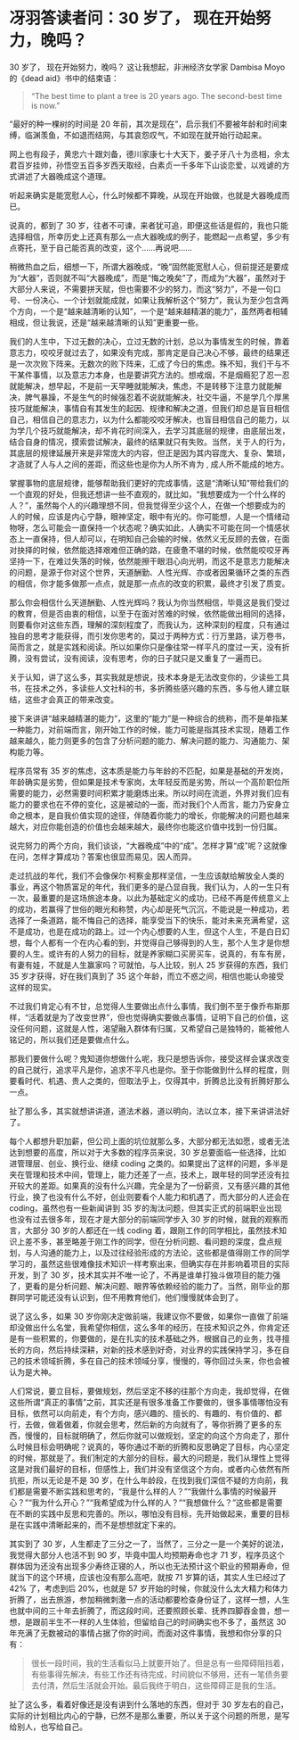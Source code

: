 # 冴羽答读者问：30 岁了， 现在开始努力，晚吗？

30 岁了， 现在开始努力，晚吗？
这让我想起，非洲经济女学家 Dambisa Moyo 的《dead aid》书中的结束语：
> “The best time to plant a tree is 20 years ago. The second-best time is now.”

“最好的种一棵树的时间是 20 年前，其次是现在”，启示我们不要被年龄和时间束缚，临渊羡鱼，不如退而结网，与其哀怨叹气，不如现在就开始行动起来。

网上也有段子，黄忠六十跟刘备，德川家康七十大天下，姜子牙八十为丞相，佘太君百岁挂帅，孙悟空五百多岁西天取经，白素贞一千多年下山谈恋爱，以戏谑的方式讲述了大器晚成这个道理。

听起来确实是能宽慰人心，什么时候都不算晚，从现在开始做，也就是大器晚成而已。

说真的，都到了 30 岁，往者不可谏，来者犹可追，即便这些话是假的，我也只能选择相信，所幸历史上还真有那么一点大器晚成的例子，能燃起一点希望，多少有点寄托，至于自己能否真的改变，这个……再说吧……

稍微热血之后，细想一下，所谓大器晚成，“晚”固然能宽慰人心，但前提还是要成为“大器”，否则就不叫“大器晚成”，而是“悔之晚矣”了，而成为“大器”，虽然对于大部分人来说，不需要拼天赋，但也需要不少的努力，而这“努力”，不是一句口号、一份决心、一个计划就能成就，如果让我解析这个“努力”，我认为至少包含两个方向，一个是“越来越清晰的认知”，一个是“越来越精湛的能力”，虽然两者相辅相成，但让我说，还是“越来越清晰的认知”更重要一些。

我们的人生中，下过无数的决心，立过无数的计划，总以为事情发生的时候，靠着意志力，咬咬牙就过去了，如果没有完成，那肯定是自己决心不够，最终的结果还是一次次败下阵来。无数次的败下阵来，汇成了今日的焦虑。殊不知，我们干与不干某件事情，以及意志力本身，也是要讲究方法的。想戒烟，不是烟瘾犯了忍一忍就能解决，想早起，不是前一天早睡就能解决，焦虑，不是转移下注意力就能解决，脾气暴躁，不是生气的时候强忍着不说就能解决，社交牛逼，不是学几个厚黑技巧就能解决，事情自有其发生的起因、规律和解决之道，但我们却总是盲目相信自己，相信自己的意志力，以为什么都能咬咬牙解决，也盲目相信自己的能力，以为学几个技巧就能解决，却不肯花时间深入，去学习其底层的规律，由底层出发，结合自身的情况，摸索尝试解决，最终的结果就只有失败。当然，关于人的行为，其底层的规律延展开来是非常庞大的内容，但正是因为其内容庞大、复杂、繁琐，才造就了人与人之间的差距，而这些也是你为人所不肯为 , 成人所不能成的地方。

掌握事物的底层规律，能够帮助我们更好的完成事情，这是“清晰认知”带给我们的一个直观的好处，但我还想讲一些不直观的，就比如，“我想要成为一个什么样的人？”，虽然每个人的兴趣理想不同，但我觉得至少这个人，在做一个想要成为的人的时候，应该是内心宁静，眼神坚定，眼中有光的。你可能想，人是一个情绪动物呀，怎么可能会一直保持一个状态呢？确实如此，人确实不可能在同一个情感状态上一直保持，但人却可以，在明知自己会输的时候，依然义无反顾的去做，在面对抉择的时候，依然能选择艰难但正确的路，在疲惫不堪的时候，依然能咬咬牙再坚持一下，在难过失落的时候，依然能擦干眼泪心向光明，而这不是意志力能解决的问题，是源于你对这个世界，天道酬勤、人性光辉、亦或者因果循环之类的东西的相信，你才能多做那一点点，就是那一点点的改变的积累，最终才引发了质变。

那么你会相信什么天道酬勤、人性光辉吗？我认为你当然相信，毕竟这是我们受过的教育，但是否由衷的相信，以至于在面对苦难的时候，依然能做出相同的选择，则要看你对这些东西，理解的深刻程度了，而我认为，这种深刻的程度，只有通过独自的思考才能获得，而引发你思考的，莫过于两种方式：行万里路，读万卷书，简而言之，就是实践和阅读。所以如果你只是像往常一样平凡的度过一天，没有折腾，没有尝试，没有阅读，没有思考，你的日子就只是又重复了一遍而已。

关于认知，讲了这么多，其实我就是想说，技术本身是无法改变你的，少读些工具书，在技术之外，多读些人文社科的书，多折腾些感兴趣的东西，多与他人建立联结，这些才会真正的带来改变。

接下来讲讲“越来越精湛的能力”，这里的“能力”是一种综合的统称，而不是单指某一种能力，对前端而言，刚开始工作的时候，能力可能是指其技术实现，随着工作越来越久，能力则更多的包含了分析问题的能力、解决问题的能力、沟通能力、架构能力等。

程序员常有 35 岁的焦虑，这本质是能力与年龄的不匹配，如果是基础的开发岗，年龄确实是劣势，但如果是技术专家岗，太年轻反而是劣势，所以一个高阶职位所需要的能力，必然需要时间积累才能磨炼出来。所以时间在流逝，外界对我们应有能力的要求也在不停的变化，这是被动的一面，而对我们个人而言，能力乃安身立命之根本，是自我价值实现的途径，伴随着你能力的增长，你能解决的问题也越来越大，对应你能创造的价值也会越来越大，最终你也能这价值中找到一份归属。

说完努力的两个方向，我们谈谈，“大器晚成”中的“成”。怎样才算“成”呢？这就像在问，怎样才算成功？答案也很显而易见，因人而异。

走过抗战的年代，我们不会像保尔·柯察金那样坚信，一生应该献给解放全人类的事业，再这个物质富足的年代，我们更多的是凸显自我，我们认为，人的一生只有一次，最重要的是这场旅途本身。以此为基础定义的成功，已经不再是传统意义上的成功，若赢得了世俗的眼光和称赞，内心却是死气沉沉，不能说是一种成功，若选择了一条道路，能不悔自己的选择，能享受当下的快乐，能对未来充满希望，这不是成功，也是在成功的路上。过一个内心想要的人生，但这个人生，不是白日幻想，每个人都有一个在内心看的到，并觉得自己够得到的人生，那个人生才是你想要的人生。或许有的人努力的目标，就是养家糊口买房买车，说真的，有车有房，有妻有娃，不就是人生赢家吗？可就怕，与人比较，别人 25 岁获得的东西，我们 35 岁才获得，好在我们真到了 35 这个年龄，而立不惑之间，相信也能认命接受这样的现实。

不过我们肯定心有不甘，总觉得人生要做出点什么事情，我们倒不至于像乔布斯那样，“活着就是为了改变世界”，但也觉得确实要做点事情，证明下自己的价值，这没任何问题，这就是人性，渴望融入群体有归属，又希望自己是独特的，能被他人铭记的，所以我们还是要做点什么。

那我们要做什么呢？鬼知道你想做什么呢，我只是想告诉你，接受这样会谋求改变的自己就行，追求平凡是你，追求不平凡也是你。至于你能做到什么样的程度，则要看时代、机遇、贵人之类的，但取法乎上，仅得其中，折腾总比没有折腾好那么一点。

扯了那么多，其实就想讲讲道，道法术器，道以明向，法以立本，接下来讲讲法好了。

每个人都想升职加薪，但公司上面的坑位就那么多，大部分都无法如愿，或者无法达到想要的高度，所以对于大多数的程序员来说，30 岁总要面临一些选择，比如进管理层、创业、换行业、继续 coding 之类的。如果提出了这样的问题，多半是夹在管理和技术中间，管理上，能力还差了一点，技术上，跟年轻的同学还没有拉开较大的差距。如果真的没有什么兴趣，完全是为了一份薪资，又有感兴趣的其他行业，换了也没有什么不好，创业则要看个人能力和机遇了，而大部分的人还会在 coding，虽然也有一些新闻讲到 35 岁的淘汰问题，但其实正式的前端职业出现也没有过去很多年，现在才是大部分的前端同学步入 30 岁的时候，就我的观察而言，大部分 30 岁的人都还在一线 coding 着，跟刚工作的同学相比，虽然技术知识上差不多，甚至略差于刚工作的同学，但在分析问题、看问题的深度，盘点规划，与人沟通的能力上，以及过往经验形成的方法论，这些都是值得刚工作的同学学习的，虽然这些很难像技术知识一样考察出来，但确实存在并影响着项目的实际开发，到了 30 岁，技术其实并不唯一论了，不再是谁单打独斗做项目的能力强了，更看的是分析问题、解决问题、眼界等依赖经验的能力了。当然，刚毕业的那群同学可能还没有认识到，但不用教育他们，他们慢慢就体会到了。

说了这么多，如果 30 岁你刚决定做前端，我建议你不要做，如果你一直做了前端却没做出什么名堂，我希望你相信，这么多年的经历，在技术知识之外，你肯定还是有一些积累的，你要做的，是在扎实的技术基础之外，根据自己的业务，找寻擅长的方向，然后持续深耕，对新的技术感到好奇，对业界的实践保持学习，多在自己的技术领域折腾，多在自己的技术领域分享，慢慢的，等你回过头来，你也会被认为是大神。

人们常说，要立目标，要做规划，然后坚定不移的往那个方向走，我却觉得，在做这些所谓“真正的事情”之前，其实还是有很多准备工作要做的，很多事情哪怕没有目标，依然可以向前走，有个方向，感兴趣的、擅长的、有趣的、有价值的、都行，去做，做着做着，你就会思考，然后新的方向就有了，等你折腾了更多的东西，慢慢的，目标就明确了，然后你就可以做规划，坚定的向这个方向走了，那什么时候目标会明确呢？说真的，等你通过不断的折腾和反思确定了目标，内心坚定的时候，那就是了。我们制定的大部分的目标，最大的问题是，我们从理性上觉得这是对我们最好的目标，但感性上，我们并没有坚信这个方向，或者内心依然有所抗拒，所以无论是不是 30 岁，在什么年龄段，在找到我们深信不疑的方向前，我们都是需要不断实践和思考的，“我是什么样的人？”“我做什么事情的时候最开心？”“我为什么开心？”“我希望成为什么样的人？”“我想做什么？”这些都是需要在不断的实践中反思和完善的。所以，哪怕没有目标，先开始做起来，重要的目标是在实践中清晰起来的，而不是想想就定下来的。

其实到了 30 岁，人生都走了三分之一了，当然了，三分之一是一个美好的说法，我觉得大部分人也活不到 90 岁，毕竟中国人均预期寿命也才 71 岁，程序员这个群体因为还没有出现多少寿终正寝的人，所以也无法预计这个职业的预期寿命，但就当下的这个环境，应该也没有那么高吧，就按 71 岁算的话，其实人生已经过了 42% 了，考虑到后 20%，也就是 57 岁开始的时候，你就没什么太大精力和体力折腾了，出去旅游，参加稍微刺激一点的活动都要检查身份证了，这样一想，人生也就中间的三十年去折腾了，而这段时间，还要照顾长辈、抚养四脚吞金兽，想一想，是跟前半生不一样的人生体验，但留给自己的时间确实也不多了，虽然这 30 年充满了无数被动的事情占据了你的时间，而面对这件事情，我想和你分享的只有：

> 很长一段时间，我的生活看似马上就要开始了。但是总有一些障碍阻挡着，有些事得先解决，有些工作还有待完成，时间貌似不够用，还有一笔债务要去付清，然后生活就会开始。最后我终于明白，这些障碍正是我的生活。

扯了这么多，看着好像还是没有讲到什么落地的东西，但对于 30 岁左右的自己，实际的计划相比内心的宁静，已然不是那么重要，所以关于这个问题的所思，是写给别人，也写给自己。

